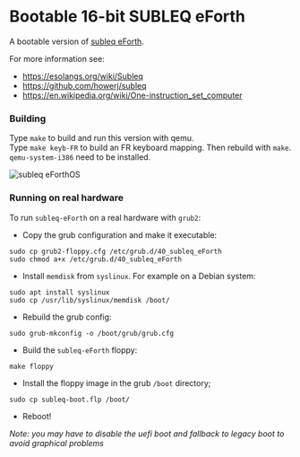 # Bootable 16-bit SUBLEQ eForth

A bootable version of [subleq eForth](https://github.com/howerj/subleq).

For more information
see:

* <https://esolangs.org/wiki/Subleq>
* <https://github.com/howerj/subleq>
* <https://en.wikipedia.org/wiki/One-instruction_set_computer>

### Building

Type `make` to build and run this version with qemu.  
Type `make keyb-FR` to build an FR keyboard mapping. Then rebuild with `make`.  
`qemu-system-i386` need to be installed.

![subleq eForthOS](https://github.com/pbrochard/subleq-eForthOS/assets/89560/3b3f17aa-25d6-4d4a-98b2-e01721b2a57b)

### Running on real hardware

To run `subleq-eForth` on a real hardware with `grub2`:

- Copy the grub configuration and make it executable:

```
sudo cp grub2-floppy.cfg /etc/grub.d/40_subleq_eForth
sudo chmod a+x /etc/grub.d/40_subleq_eForth
```

- Install `memdisk` from `syslinux`. For example on a Debian system:

```
sudo apt install syslinux
sudo cp /usr/lib/syslinux/memdisk /boot/
```

- Rebuild the grub config:

```
sudo grub-mkconfig -o /boot/grub/grub.cfg
```

- Build the `subleq-eForth` floppy:

```
make floppy
```

- Install the floppy image in the grub `/boot` directory;

```
sudo cp subleq-boot.flp /boot/
```

- Reboot!

*Note: you may have to disable the uefi boot and fallback to legacy boot to avoid graphical problems*
